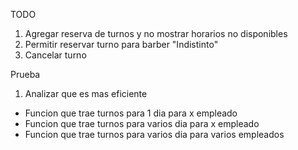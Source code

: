 TODO

1. Agregar reserva de turnos y no mostrar horarios no disponibles
2. Permitir reservar turno para barber "Indistinto"
3. Cancelar turno


Prueba
1. Analizar que es mas eficiente
- Funcion que trae turnos para 1 dia para x empleado
- Funcion que trae turnos para varios dia para x empleado
- Funcion que trae turnos para varios dia para varios empleados